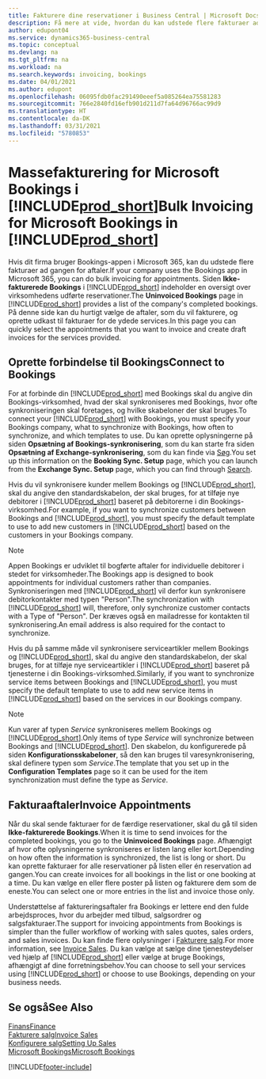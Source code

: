 ```yaml
---
title: Fakturere dine reservationer i Business Central | Microsoft Docs
description: Få mere at vide, hvordan du kan udstede flere fakturaer ad gangen fra Microsoft Bookings i Business Central.
author: edupont04
ms.service: dynamics365-business-central
ms.topic: conceptual
ms.devlang: na
ms.tgt_pltfrm: na
ms.workload: na
ms.search.keywords: invoicing, bookings
ms.date: 04/01/2021
ms.author: edupont
ms.openlocfilehash: 06095fdb0fac291490eeef5a085264ea75581283
ms.sourcegitcommit: 766e2840fd16efb901d211d7fa64d96766ac99d9
ms.translationtype: HT
ms.contentlocale: da-DK
ms.lasthandoff: 03/31/2021
ms.locfileid: "5780853"
---
```

# <a name="bulk-invoicing-for-microsoft-bookings-in-prod_short"></a><span data-ttu-id="657af-103">Massefakturering for Microsoft Bookings i [!INCLUDE[prod_short](includes/prod_short.md)]</span><span class="sxs-lookup"><span data-stu-id="657af-103">Bulk Invoicing for Microsoft Bookings in [!INCLUDE[prod_short](includes/prod_short.md)]</span></span>
<span data-ttu-id="657af-104">Hvis dit firma bruger Bookings-appen i Microsoft 365, kan du udstede flere fakturaer ad gangen for aftaler.</span><span class="sxs-lookup"><span data-stu-id="657af-104">If your company uses the Bookings app in Microsoft 365, you can do bulk invoicing for appointments.</span></span> <span data-ttu-id="657af-105">Siden **Ikke-fakturerede Bookings** i [!INCLUDE[prod_short](includes/prod_short.md)] indeholder en oversigt over virksomhedens udførte reservationer.</span><span class="sxs-lookup"><span data-stu-id="657af-105">The **Uninvoiced Bookings** page in [!INCLUDE[prod_short](includes/prod_short.md)] provides a list of the company's completed bookings.</span></span> <span data-ttu-id="657af-106">På denne side kan du hurtigt vælge de aftaler, som du vil fakturere, og oprette udkast til fakturaer for de ydede services.</span><span class="sxs-lookup"><span data-stu-id="657af-106">In this page you can quickly select the appointments that you want to invoice and create draft invoices for the services provided.</span></span>  

## <a name="connect-to-bookings"></a><span data-ttu-id="657af-107">Oprette forbindelse til Bookings</span><span class="sxs-lookup"><span data-stu-id="657af-107">Connect to Bookings</span></span>
<span data-ttu-id="657af-108">For at forbinde din [!INCLUDE[prod_short](includes/prod_short.md)] med Bookings skal du angive din Bookings-virksomhed, hvad der skal synkroniseres med Bookings, hvor ofte synkroniseringen skal foretages, og hvilke skabeloner der skal bruges.</span><span class="sxs-lookup"><span data-stu-id="657af-108">To connect your [!INCLUDE[prod_short](includes/prod_short.md)] with Bookings, you must specify your Bookings company, what to synchronize with Bookings, how often to synchronize, and which templates to use.</span></span> <span data-ttu-id="657af-109">Du kan oprette oplysningerne på siden **Opsætning af Bookings-synkronisering**, som du kan starte fra siden **Opsætning af Exchange-synkronisering**, som du kan finde via [Søg](ui-search.md).</span><span class="sxs-lookup"><span data-stu-id="657af-109">You set up this information on the **Booking Sync. Setup** page, which you can launch from the **Exchange Sync. Setup** page, which you can find through [Search](ui-search.md).</span></span>  

<span data-ttu-id="657af-110">Hvis du vil synkronisere kunder mellem Bookings og [!INCLUDE[prod_short](includes/prod_short.md)], skal du angive den standardskabelon, der skal bruges, for at tilføje nye debitorer i [!INCLUDE[prod_short](includes/prod_short.md)] baseret på debitorerne i din Bookings-virksomhed.</span><span class="sxs-lookup"><span data-stu-id="657af-110">For example, if you want to synchronize customers between Bookings and [!INCLUDE[prod_short](includes/prod_short.md)], you must specify the default template to use to add new customers in [!INCLUDE[prod_short](includes/prod_short.md)] based on the customers in your Bookings company.</span></span>  

> [!NOTE]
> <span data-ttu-id="657af-111">Appen Bookings er udviklet til bogførte aftaler for individuelle debitorer i stedet for virksomheder.</span><span class="sxs-lookup"><span data-stu-id="657af-111">The Bookings app is designed to book appointments for individual customers rather than companies.</span></span> <span data-ttu-id="657af-112">Synkroniseringen med [!INCLUDE[prod_short](includes/prod_short.md)] vil derfor kun synkronisere debitorkontakter med typen "Person".</span><span class="sxs-lookup"><span data-stu-id="657af-112">The synchronization with [!INCLUDE[prod_short](includes/prod_short.md)] will, therefore, only synchronize customer contacts with a Type of "Person".</span></span> <span data-ttu-id="657af-113">Der kræves også en mailadresse for kontakten til synkronisering.</span><span class="sxs-lookup"><span data-stu-id="657af-113">An email address is also required for the contact to synchronize.</span></span>  

<span data-ttu-id="657af-114">Hvis du på samme måde vil synkronisere serviceartikler mellem Bookings og [!INCLUDE[prod_short](includes/prod_short.md)], skal du angive den standardskabelon, der skal bruges, for at tilføje nye serviceartikler i [!INCLUDE[prod_short](includes/prod_short.md)] baseret på tjenesterne i din Bookings-virksomhed.</span><span class="sxs-lookup"><span data-stu-id="657af-114">Similarly, if you want to synchronize service items between Bookings and [!INCLUDE[prod_short](includes/prod_short.md)], you must specify the default template to use to add new service items in [!INCLUDE[prod_short](includes/prod_short.md)] based on the services in our Bookings company.</span></span>  

> [!NOTE]
> <span data-ttu-id="657af-115">Kun varer af typen *Service* synkroniseres mellem Bookings og [!INCLUDE[prod_short](includes/prod_short.md)].</span><span class="sxs-lookup"><span data-stu-id="657af-115">Only items of type *Service* will synchronize between Bookings and [!INCLUDE[prod_short](includes/prod_short.md)].</span></span> <span data-ttu-id="657af-116">Den skabelon, du konfigurerede på siden **Konfigurationsskabeloner**, så den kan bruges til varesynkronisering, skal definere typen som *Service*.</span><span class="sxs-lookup"><span data-stu-id="657af-116">The template that you set up in the **Configuration Templates** page so it can be used for the item synchronization must define the type as *Service*.</span></span>

## <a name="invoice-appointments"></a><span data-ttu-id="657af-117">Fakturaaftaler</span><span class="sxs-lookup"><span data-stu-id="657af-117">Invoice Appointments</span></span>
<span data-ttu-id="657af-118">Når du skal sende fakturaer for de færdige reservationer, skal du gå til siden **Ikke-fakturerede Bookings**.</span><span class="sxs-lookup"><span data-stu-id="657af-118">When it is time to send invoices for the completed bookings, you go to the **Uninvoiced Bookings** page.</span></span> <span data-ttu-id="657af-119">Afhængigt af hvor ofte oplysningerne synkroniseres er listen lang eller kort.</span><span class="sxs-lookup"><span data-stu-id="657af-119">Depending on how often the information is synchronized, the list is long or short.</span></span> <span data-ttu-id="657af-120">Du kan oprette fakturaer for alle reservationer på listen eller én reservation ad gangen.</span><span class="sxs-lookup"><span data-stu-id="657af-120">You can create invoices for all bookings in the list or one booking at a time.</span></span> <span data-ttu-id="657af-121">Du kan vælge en eller flere poster på listen og fakturere dem som de eneste.</span><span class="sxs-lookup"><span data-stu-id="657af-121">You can select one or more entries in the list and invoice those only.</span></span>  

<span data-ttu-id="657af-122">Understøttelse af faktureringsaftaler fra Bookings er lettere end den fulde arbejdsproces, hvor du arbejder med tilbud, salgsordrer og salgsfakturaer.</span><span class="sxs-lookup"><span data-stu-id="657af-122">The support for invoicing appointments from Bookings is simpler than the fuller workflow of working with sales quotes, sales orders, and sales invoices.</span></span> <span data-ttu-id="657af-123">Du kan finde flere oplysninger i [Fakturere salg](sales-how-invoice-sales.md).</span><span class="sxs-lookup"><span data-stu-id="657af-123">For more information, see [Invoice Sales](sales-how-invoice-sales.md).</span></span> <span data-ttu-id="657af-124">Du kan vælge at sælge dine tjenesteydelser ved hjælp af [!INCLUDE[prod_short](includes/prod_short.md)] eller vælge at bruge Bookings, afhængigt af dine forretningsbehov.</span><span class="sxs-lookup"><span data-stu-id="657af-124">You can choose to sell your services using [!INCLUDE[prod_short](includes/prod_short.md)] or choose to use Bookings, depending on your business needs.</span></span>  

## <a name="see-also"></a><span data-ttu-id="657af-125">Se også</span><span class="sxs-lookup"><span data-stu-id="657af-125">See Also</span></span>
[<span data-ttu-id="657af-126">Finans</span><span class="sxs-lookup"><span data-stu-id="657af-126">Finance</span></span>](finance.md)  
[<span data-ttu-id="657af-127">Fakturere salg</span><span class="sxs-lookup"><span data-stu-id="657af-127">Invoice Sales</span></span>](sales-how-invoice-sales.md)  
[<span data-ttu-id="657af-128">Konfigurere salg</span><span class="sxs-lookup"><span data-stu-id="657af-128">Setting Up Sales</span></span>](sales-setup-sales.md)  
[<span data-ttu-id="657af-129">Microsoft Bookings</span><span class="sxs-lookup"><span data-stu-id="657af-129">Microsoft Bookings</span></span>](https://products.office.com/business/scheduling-and-booking-app)  


[!INCLUDE[footer-include](includes/footer-banner.md)]